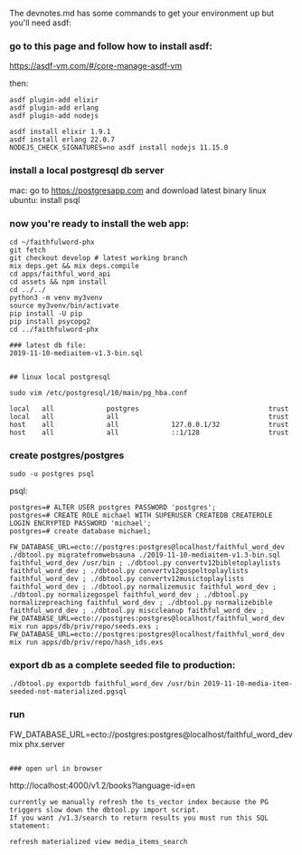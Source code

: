 The devnotes.md has some commands to get your environment up but you'll need asdf:

### go to this page and follow how to install asdf:

https://asdf-vm.com/#/core-manage-asdf-vm

then:
```
asdf plugin-add elixir
asdf plugin-add erlang
asdf plugin-add nodejs

asdf install elixir 1.9.1
asdf install erlang 22.0.7
NODEJS_CHECK_SIGNATURES=no asdf install nodejs 11.15.0
```

### install a local postgresql db server
mac: go to https://postgresapp.com and download latest binary
linux ubuntu: install psql

### now you're ready to install the web app:

```
cd ~/faithfulword-phx
git fetch
git checkout develop # latest working branch
mix deps.get && mix deps.compile
cd apps/faithful_word_api
cd assets && npm install
cd ../../
python3 -m venv my3venv
source my3venv/bin/activate
pip install -U pip
pip install psycopg2
cd ../faithfulword-phx

### latest db file:
2019-11-10-mediaitem-v1.3-bin.sql


## linux local postgresql

sudo vim /etc/postgresql/10/main/pg_hba.conf
```
```
local   all             postgres                                trust
local   all             all                                     trust
host    all             all             127.0.0.1/32            trust
host    all             all             ::1/128                 trust
```

### create postgres/postgres
```
sudo -u postgres psql
```
psql:
```
postgres=# ALTER USER postgres PASSWORD 'postgres';
postgres=# CREATE ROLE michael WITH SUPERUSER CREATEDB CREATEROLE LOGIN ENCRYPTED PASSWORD 'michael';
postgres=# create database michael;
```

```
FW_DATABASE_URL=ecto://postgres:postgres@localhost/faithful_word_dev ./dbtool.py migratefromwebsauna ./2019-11-10-mediaitem-v1.3-bin.sql faithful_word_dev /usr/bin ; ./dbtool.py convertv12bibletoplaylists faithful_word_dev ; ./dbtool.py convertv12gospeltoplaylists faithful_word_dev ; ./dbtool.py convertv12musictoplaylists faithful_word_dev ; ./dbtool.py normalizemusic faithful_word_dev ; ./dbtool.py normalizegospel faithful_word_dev ; ./dbtool.py normalizepreaching faithful_word_dev ; ./dbtool.py normalizebible faithful_word_dev ; ./dbtool.py misccleanup faithful_word_dev ; FW_DATABASE_URL=ecto://postgres:postgres@localhost/faithful_word_dev mix run apps/db/priv/repo/seeds.exs ; FW_DATABASE_URL=ecto://postgres:postgres@localhost/faithful_word_dev mix run apps/db/priv/repo/hash_ids.exs
```
### export db as a complete seeded file to production:
```
./dbtool.py exportdb faithful_word_dev /usr/bin 2019-11-10-media-item-seeded-not-materialized.pgsql
```
### run
FW_DATABASE_URL=ecto://postgres:postgres@localhost/faithful_word_dev mix phx.server
```

### open url in browser
```
http://localhost:4000/v1.2/books?language-id=en

```
currently we manually refresh the ts_vector index because the PG triggers slow down the dbtool.py import script.
If you want /v1.3/search to return results you must run this SQL statement:

refresh materialized view media_items_search

```

